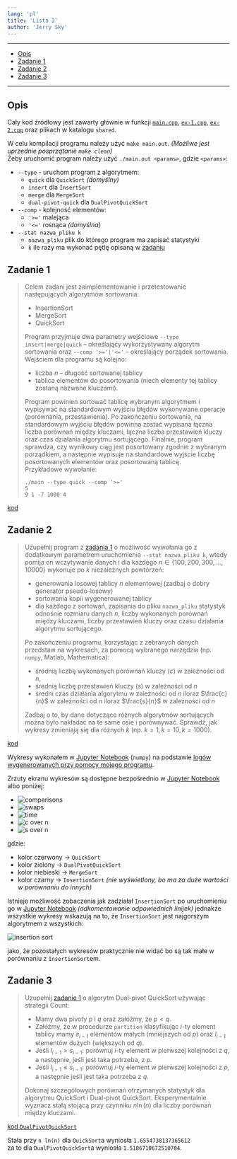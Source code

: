 ```yaml
---
lang: 'pl'
title: 'Lista 2'
author: 'Jerry Sky'
---
```


---

- [Opis](#opis)
- [Zadanie 1](#zadanie-1)
- [Zadanie 2](#zadanie-2)
- [Zadanie 3](#zadanie-3)

---

## Opis

Cały kod źródłowy jest zawarty głównie w funkcji [`main.cpp`](main.cpp), [`ex-1.cpp`](ex-1.cpp), [`ex-2.cpp`](ex-2.cpp) oraz plikach w katalogu `shared`.

W celu kompilacji programu należy użyć `make main.out`. *(Możliwe jest uprzednie posprzątanie `make clean`)*\
Żeby uruchomić program należy użyć `./main.out <params>`, gdzie `<params>`:

- `--type` - uruchom program z algorytmem:
  - `quick` dla `QuickSort` *(domyślny)*
  - `insert` dla `InsertSort`
  - `merge` dla `MergeSort`
  - `dual-pivot-quick` dla `DualPivotQuickSort`
- `--comp` - kolejność elementów:
  - `'>='` malejąca
  - `'<='` rosnąca *(domyślna)*
- `--stat nazwa_pliku k`
  - `nazwa_pliku` plik do którego program ma zapisać statystyki
  - `k` ile razy ma wykonać pętlę opisaną w [zadaniu](https://cs.pwr.edu.pl/golebiewski/teaching/1920/aisd/lab2.pdf)

## Zadanie 1

> Celem zadani jest zaimplementowanie i przetestowanie następujących algorytmów sortowania:
> - InsertionSort
> - MergeSort
> - QuickSort
>
> Program przyjmuje dwa parametry wejściowe `--type insert|merge|quick` – określający wykorzystywany algorytm sortowania oraz `--comp '>='|'<='` – określający porządek sortowania.\
> Wejściem dla programu są kolejno:
> - liczba $n$ – długość sortowanej tablicy
> - tablica elementów do posortowania (niech elementy tej tablicy zostaną nazwane kluczami).
>
> Program powinien sortować tablicę wybranym algorytmem i wypisywać na standardowym wyjściu błędów wykonywane operacje (porównania, przestawienia). Po zakończeniu sortowania, na standardowym wyjściu błędów powinna zostać wypisana łączna liczba porównań między kluczami, łączna liczba przestawień kluczy oraz czas działania algorytmu sortującego. Finalnie, program sprawdza, czy wynikowy ciąg jest posortowany zgodnie z wybranym porządkiem, a następnie wypisuje na standardowe wyjście liczbę posortowanych elementów oraz posortowaną tablicę.\
> Przykładowe wywołanie:
> ```
> ./main --type quick --comp '>='
> 5
> 9 1 -7 1000 4
> ```
>

[kod](ex-1.cpp)

## Zadanie 2

> Uzupełnij program z [zadania 1](#zadanie-1) o możliwość wywołania go z dodatkowym parametrem uruchomienia `--stat nazwa_pliku k`, wtedy pomija on wczytywanie danych i dla każdego $n \in \{100,200,300,\dots,10000\}$ wykonuje po $k$ niezależnych powtórzeń:
> - generowania losowej tablicy $n$ elementowej (zadbaj o dobry generator pseudo-losowy)
> - sortowania kopii wygenerowanej tablicy
> - dla każdego z sortowań, zapisania do pliku `nazwa_pliku` statystyk odnośnie rozmiaru danych $n$, liczby wykonanych porównań między kluczami, liczby przestawień kluczy oraz czasu działania algorytmu sortującego.
>
> Po zakończeniu programu, korzystając z zebranych danych przedstaw na wykresach, za pomocą wybranego narzędzia (np. `numpy`, Matlab, Mathematica):
> - średnią liczbę wykonanych porównań kluczy $(c)$ w zależności od $n$,
> - średnią liczbę przestawień kluczy $(s)$ w zależności od $n$
> - średni czas działania algorytmu w zależności od $n$
> iloraz $\frac{c}{n}$ w zależności od $n$
> iloraz $\frac{s}{n}$ w zależności od $n$
>
> Zadbaj o to, by dane dotyczące różnych algorytmów sortujących można było nakładać na te same osie i porównywać. Sprawdź, jak wykresy zmieniają się dla różnych $k$ (np. $k=1,k=10,k=1000$).

[kod](ex-2.cpp)

Wykresy wykonałem w [Jupyter Notebook](ex-2-stats/charts.ipynb) (`numpy`) na podstawie [logów wygenerowanych przy pomocy mojego programu](ex-2-stats/logs/dual-k-10.log).

Zrzuty ekranu wykresów są dostępne bezpośrednio w [Jupyter Notebook](ex-2-stats/charts.ipynb) albo poniżej:

- ![comparisons](ex-2-stats/comparisons-avg.png)
- ![swaps](ex-2-stats/swaps-avg.png)
- ![time](ex-2-stats/time-avg.png)
- ![c over n](ex-2-stats/c-over-n.png)
- ![s over n](ex-2-stats/s-over-n.png)

gdzie:
- kolor czerwony -> `QuickSort`
- kolor zielony -> `DualPivotQuickSort`
- kolor niebieski -> `MergeSort`
- kolor czarny -> `InsertionSort` *(nie wyświetlony, bo ma za duże wartości w porównaniu do innych)*

Istnieje możliwość zobaczenia jak zadziałał `InsertionSort` po uruchomieniu go w [Jupyter Notebook](ex-2-stats/charts.ipynb) *(odkomentowanie odpowiednich linijek)* jednakże wszystkie wykresy wskazują na to, że `InsertionSort` jest najgorszym algorytmem z wszystkich:

![insertion sort](ex-2-stats/insertion-sort.png)

jako, że pozostałych wykresów praktycznie nie widać bo są tak małe w porównaniu z `InsertionSort`em.

## Zadanie 3

> Uzupełnij [zadanie 1](#zadanie-1) o algorytm Dual-pivot QuickSort używając strategii Count:
> - Mamy dwa pivoty $p$ i $q$ oraz załóżmy, że $p < q$.
> - Załóżmy, że w procedurze `partition` klasyfikując $i$-ty element tablicy mamy $s_{i-1}$ elementów małych (mniejszych od $p$) oraz $l_{i-1}$ elementów dużych (większych od $q$).
> - Jeśli $l_{i-1} > s_{i-1}$: porównuj $i$-ty element w pierwszej kolejności z $q$, a następnie, jeśli jest taka potrzeba, z $p$.
> - Jeśli $l_{i-1} \le s_{i-1}$: porównuj $i$-ty element w pierwszej kolejności z $p$, a następnie jeśli jest taka potrzeba z $q$.
>
> Dokonaj szczegółowych porównań otrzymanych statystyk dla algorytmu QuickSort i Dual-pivot QuickSort. Eksperymentalnie wyznacz stałą stojącą przy czynniku $n\ln(n)$ dla liczby porównań między kluczami.

[kod `DualPivotQuickSort`](shared/algorithms/dual-pivot-quick-sort.cpp)

Stała przy `n ln(n)` dla `QuickSort`a wyniosła `1.6554738137365612`\
za to dla `DualPivotQuickSort`a wyniosła `1.5186710672510784`.
